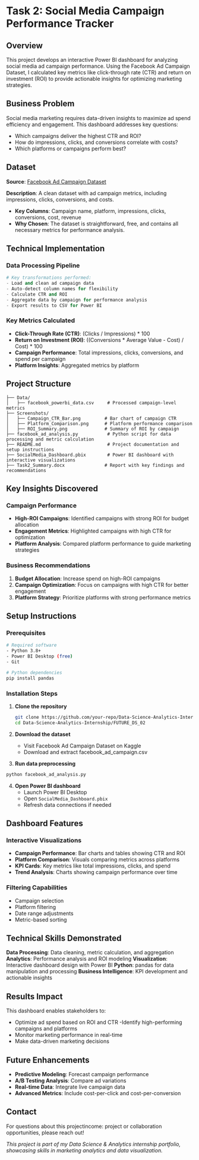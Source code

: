 # Task 2: Social Media Campaign Performance Tracker

## Overview

This project develops an interactive Power BI dashboard for analyzing social media ad campaign performance. Using the Facebook Ad Campaign Dataset, I calculated key metrics like click-through rate (CTR) and return on investment (ROI) to provide actionable insights for optimizing marketing strategies.

## Business Problem
Social media marketing requires data-driven insights to maximize ad spend efficiency and engagement. This dashboard addresses key questions:
- Which campaigns deliver the highest CTR and ROI?
- How do impressions, clicks, and conversions correlate with costs?
- Which platforms or campaigns perform best?

## Dataset
**Source**: [Facebook Ad Campaign Dataset](https://www.kaggle.com/datasets/madislemsalu/facebook-ad-campaign)

**Description**: A clean dataset with ad campaign metrics, including impressions, clicks, conversions, and costs.
- **Key Columns**: Campaign name, platform, impressions, clicks, conversions, cost, revenue
- **Why Chosen**: The dataset is straightforward, free, and contains all necessary metrics for performance analysis.

## Technical Implementation

### Data Processing Pipeline
```python
# Key transformations performed:
- Load and clean ad campaign data
- Auto-detect column names for flexibility
- Calculate CTR and ROI
- Aggregate data by campaign for performance analysis
- Export results to CSV for Power BI
```

### Key Metrics Calculated
- **Click-Through Rate (CTR)**: (Clicks / Impressions) * 100
- **Return on Investment (ROI)**: ((Conversions * Average Value - Cost) / Cost) * 100
- **Campaign Performance**: Total impressions, clicks, conversions, and spend per campaign
- **Platform Insights**: Aggregated metrics by platform

## Project Structure

```
├── Data/
│   ├── facebook_powerbi_data.csv     # Processed campaign-level metrics
├── Screenshots/
│   ├── Campaign_CTR_Bar.png         # Bar chart of campaign CTR
│   ├── Platform_Comparison.png      # Platform performance comparison
│   ├── ROI_Summary.png              # Summary of ROI by campaign
├── facebook_ad_analysis.py           # Python script for data processing and metric calculation
├── README.md                         # Project documentation and setup instructions
├── SocialMedia_Dashboard.pbix        # Power BI dashboard with interactive visualizations
├── Task2_Summary.docx               # Report with key findings and recommendations
```

## Key Insights Discovered

### Campaign Performance
- **High-ROI Campaigns**: Identified campaigns with strong ROI for budget allocation
- **Engagement Metrics**: Highlighted campaigns with high CTR for optimization
- **Platform Analysis**: Compared platform performance to guide marketing strategies

### Business Recommendations
1. **Budget Allocation**: Increase spend on high-ROI campaigns
2. **Campaign Optimization**: Focus on campaigns with high CTR for better engagement
3. **Platform Strategy**: Prioritize platforms with strong performance metrics

## Setup Instructions

### Prerequisites
```bash
# Required software
- Python 3.8+
- Power BI Desktop (free)
- Git

# Python dependencies
pip install pandas
```

### Installation Steps

1. **Clone the repository**
   ```bash
   git clone https://github.com/your-repo/Data-Science-Analytics-Internship.git
   cd Data-Science-Analytics-Internship/FUTURE_DS_02
    ```

2. **Download the dataset**
   - Visit Facebook Ad Campaign Dataset on Kaggle 
   - Download and extract facebook_ad_campaign.csv

3. **Run data preprocessing**
 ```bash
python facebook_ad_analysis.py
 ```

4. **Open Power BI dashboard**
   - Launch Power BI Desktop
   - Open `SocialMedia_Dashboard.pbix`
   - Refresh data connections if needed

## Dashboard Features

### Interactive Visualizations
- **Campaign Performance**: Bar charts and tables showing CTR and ROI
- **Platform Comparison**: Visuals comparing metrics across platforms
- **KPI Cards**: Key metrics like total impressions, clicks, and spend
- **Trend Analysis**: Charts showing campaign performance over time

### Filtering Capabilities
- Campaign selection
- Platform filtering
- Date range adjustments
- Metric-based sorting

## Technical Skills Demonstrated

**Data Processing**: Data cleaning, metric calculation, and aggregation
**Analytics**: Performance analysis and ROI modeling
**Visualization**: Interactive dashboard design with Power BI
**Python**: pandas for data manipulation and processing
**Business Intelligence**: KPI development and actionable insights

## Results Impact

This dashboard enables stakeholders to:
- Optimize ad spend based on ROI and CTR
-Identify high-performing campaigns and platforms
- Monitor marketing performance in real-time
- Make data-driven marketing decisions

## Future Enhancements

- **Predictive Modeling**: Forecast campaign performance
- **A/B Testing Analysis**: Compare ad variations
- **Real-time Data**: Integrate live campaign data
- **Advanced Metrics**: Include cost-per-click and cost-per-conversion

## Contact

For questions about this projectincome: project or collaboration opportunities, please reach out!

*This project is part of my Data Science & Analytics internship portfolio, showcasing skills in marketing analytics and data visualization.*
